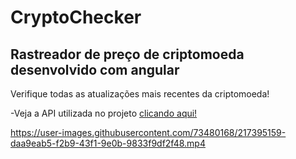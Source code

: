 # CryptoChecker
## Rastreador de preço de criptomoeda desenvolvido com angular

Verifique todas as atualizações mais recentes da criptomoeda!

-Veja a API utilizada no projeto <a href="https://www.coingecko.com/en/api" target="_blank">clicando aqui!</a>
<br>

https://user-images.githubusercontent.com/73480168/217395159-daa9eab5-f2b9-43f1-9e0b-9833f9df2f48.mp4
